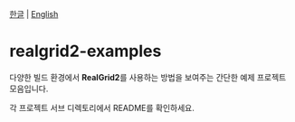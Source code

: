 [한글](README.md) | [English](README_en.md)

# realgrid2-examples

다양한 빌드 환경에서 **RealGrid2**를 사용하는 방법을 보여주는 간단한 예제 프로젝트 모음입니다. 

각 프로젝트 서브 디렉토리에서 README를 확인하세요.
